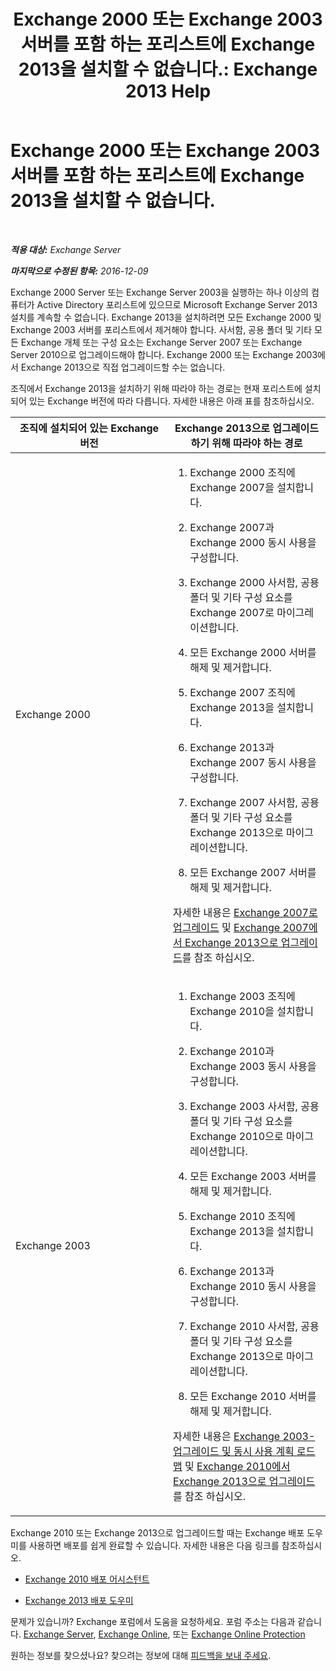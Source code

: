 ﻿---
title: 'Exchange 2000 또는 Exchange 2003 서버를 포함 하는 포리스트에 Exchange 2013을 설치할 수 없습니다.: Exchange 2013 Help'
TOCTitle: Exchange 2000 또는 Exchange 2003 서버를 포함 하는 포리스트에 Exchange 2013을 설치할 수 없습니다.
ms:assetid: a115b182-cbd2-4d31-aa0e-375240939301
ms:mtpsurl: https://technet.microsoft.com/ko-kr/library/ms.exch.setupreadiness.exchange2000or2003presentinorg(v=EXCHG.150)
ms:contentKeyID: 50483776
ms.date: 05/22/2018
mtps_version: v=EXCHG.150
ms.translationtype: MT
---

# Exchange 2000 또는 Exchange 2003 서버를 포함 하는 포리스트에 Exchange 2013을 설치할 수 없습니다.

 

_**적용 대상:** Exchange Server_

_**마지막으로 수정된 항목:** 2016-12-09_

Exchange 2000 Server 또는 Exchange Server 2003을 실행하는 하나 이상의 컴퓨터가 Active Directory 포리스트에 있으므로 Microsoft Exchange Server 2013 설치를 계속할 수 없습니다. Exchange 2013을 설치하려면 모든 Exchange 2000 및 Exchange 2003 서버를 포리스트에서 제거해야 합니다. 사서함, 공용 폴더 및 기타 모든 Exchange 개체 또는 구성 요소는 Exchange Server 2007 또는 Exchange Server 2010으로 업그레이드해야 합니다. Exchange 2000 또는 Exchange 2003에서 Exchange 2013으로 직접 업그레이드할 수는 없습니다.

조직에서 Exchange 2013을 설치하기 위해 따라야 하는 경로는 현재 포리스트에 설치되어 있는 Exchange 버전에 따라 다릅니다. 자세한 내용은 아래 표를 참조하십시오.


<table>
<colgroup>
<col style="width: 50%" />
<col style="width: 50%" />
</colgroup>
<thead>
<tr class="header">
<th>조직에 설치되어 있는 Exchange 버전</th>
<th>Exchange 2013으로 업그레이드하기 위해 따라야 하는 경로</th>
</tr>
</thead>
<tbody>
<tr class="odd">
<td><p>Exchange 2000</p></td>
<td><ol>
<li><p>Exchange 2000 조직에 Exchange 2007을 설치합니다.</p></li>
<li><p>Exchange 2007과 Exchange 2000 동시 사용을 구성합니다.</p></li>
<li><p>Exchange 2000 사서함, 공용 폴더 및 기타 구성 요소를 Exchange 2007로 마이그레이션합니다.</p></li>
<li><p>모든 Exchange 2000 서버를 해제 및 제거합니다.</p></li>
<li><p>Exchange 2007 조직에 Exchange 2013을 설치합니다.</p></li>
<li><p>Exchange 2013과 Exchange 2007 동시 사용을 구성합니다.</p></li>
<li><p>Exchange 2007 사서함, 공용 폴더 및 기타 구성 요소를 Exchange 2013으로 마이그레이션합니다.</p></li>
<li><p>모든 Exchange 2007 서버를 해제 및 제거합니다.</p></li>
</ol>
<p>자세한 내용은 <a href="https://go.microsoft.com/fwlink/p/?linkid=103281">Exchange 2007로 업그레이드</a> 및 <a href="upgrade-from-exchange-2007-to-exchange-2013-exchange-2013-help.md">Exchange 2007에서 Exchange 2013으로 업그레이드</a>를 참조 하십시오.</p></td>
</tr>
<tr class="even">
<td><p>Exchange 2003</p></td>
<td><ol>
<li><p>Exchange 2003 조직에 Exchange 2010을 설치합니다.</p></li>
<li><p>Exchange 2010과 Exchange 2003 동시 사용을 구성합니다.</p></li>
<li><p>Exchange 2003 사서함, 공용 폴더 및 기타 구성 요소를 Exchange 2010으로 마이그레이션합니다.</p></li>
<li><p>모든 Exchange 2003 서버를 해제 및 제거합니다.</p></li>
<li><p>Exchange 2010 조직에 Exchange 2013을 설치합니다.</p></li>
<li><p>Exchange 2013과 Exchange 2010 동시 사용을 구성합니다.</p></li>
<li><p>Exchange 2010 사서함, 공용 폴더 및 기타 구성 요소를 Exchange 2013으로 마이그레이션합니다.</p></li>
<li><p>모든 Exchange 2010 서버를 해제 및 제거합니다.</p></li>
</ol>
<p>자세한 내용은 <a href="https://go.microsoft.com/fwlink/p/?linkid=268414">Exchange 2003-업그레이드 및 동시 사용 계획 로드맵</a> 및 <a href="upgrade-from-exchange-2010-to-exchange-2013-exchange-2013-help.md">Exchange 2010에서 Exchange 2013으로 업그레이드</a>를 참조 하십시오.</p></td>
</tr>
</tbody>
</table>


Exchange 2010 또는 Exchange 2013으로 업그레이드할 때는 Exchange 배포 도우미를 사용하면 배포를 쉽게 완료할 수 있습니다. 자세한 내용은 다음 링크를 참조하십시오.

  - [Exchange 2010 배포 어시스턴트](https://go.microsoft.com/fwlink/p/?linkid=171086)

  - [Exchange 2013 배포 도우미](https://go.microsoft.com/fwlink/p/?linkid=277105)

문제가 있습니까? Exchange 포럼에서 도움을 요청하세요. 포럼 주소는 다음과 같습니다. [Exchange Server](https://go.microsoft.com/fwlink/p/?linkid=60612), [Exchange Online](https://go.microsoft.com/fwlink/p/?linkid=267542), 또는 [Exchange Online Protection](https://go.microsoft.com/fwlink/p/?linkid=285351)

원하는 정보를 찾으셨나요? 찾으려는 정보에 대해 [피드백을 보내 주세요](mailto:exsetuphelpfeedback@microsoft.com?subject=exchange%202013%20setup%20help%20feedback).


